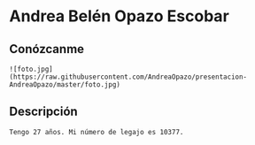 # Andrea Belén Opazo Escobar

  ## Conózcanme  

``` shell
![foto.jpg](https://raw.githubusercontent.com/AndreaOpazo/presentacion-AndreaOpazo/master/foto.jpg)

```

## Descripción

``` shell
Tengo 27 años. Mi número de legajo es 10377.  
```

